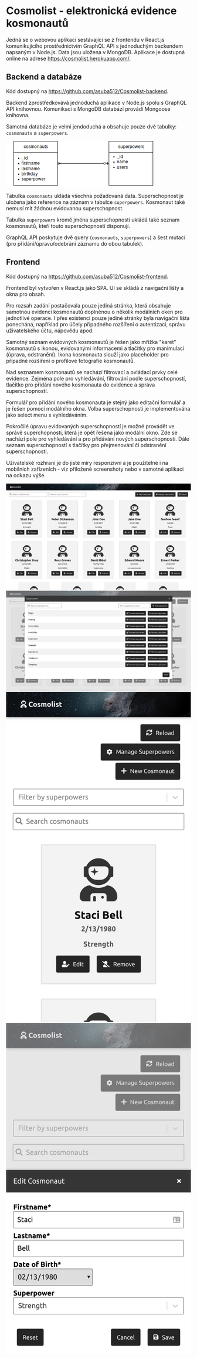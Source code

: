 # Cosmolist - elektronická evidence kosmonautů

Jedná se o webovou aplikaci sestávající se z frontendu v React.js komunikujícího prostřednictvím GraphQL API s jednoduchým backendem napsaným v Node.js. Data jsou uložena v MongoDB.
Aplikace je dostupná online na adrese https://cosmolist.herokuapp.com/.

## Backend a databáze
Kód dostupný na https://github.com/asuba512/Cosmolist-backend.

Backend zprostředkovává jednoduchá aplikace v Node.js spolu s GraphQL API knihovnou. Komunikaci s MongoDB databází provádí Mongoose knihovna.

Samotná databáze je velmi jendoduchá a obsahuje pouze dvě tabulky: `cosmonauts` a `superpowers`. 

![Architektura databáze](img/db.png)

Tabulka `cosmonauts` ukládá všechna požadovaná data. Superschopnost je uložena jako reference na záznam v tabulce `superpowers`. Kosmonaut také nemusí mít žádnou evidovanou superschopnost.

Tabulka `superpowers` kromě jména superschopnosti ukládá také seznam kosmonautů, kteří touto superschopností disponují.

GraphQL API poskytuje dvě query (`cosmonauts`, `superpowers`) a šest mutací (pro přidání/úpravu/odebrání záznamu do obou tabulek).

## Frontend
Kód dostupný na https://github.com/asuba512/Cosmolist-frontend.

Frontend byl vytvořen v React.js jako SPA. UI se skládá z navigační lišty a okna pro obsah.

Pro rozsah zadání postačovala pouze jediná stránka, která obsahuje samotnou evidenci kosmonautů doplněnou o několik modálních oken pro jednotlivé operace. I přes existenci pouze jediné stránky byla navigační lišta ponechána, například pro účely případného rozšíření o autentizaci, správu uživatelského účtu, nápovědu apod.

Samotný seznam evidovných kosmonautů je řešen jako mřížka "karet" kosmonautů s ikonou, evidovanými informacemi a tlačítky pro manimulaci (úprava, odstranění). Ikona kosmonauta slouží jako placeholder pro případné rozšíření o profilové fotografie kosmonautů.

Nad seznamem kosmonautů se nachází filtrovací a ovládací prvky celé evidence. Zejména pole pro vyhledávání, filtrování podle superschopností, tlačítko pro přidání nového kosmonauta do evidence a správa superschopností.

Formulář pro přidání nového kosmonauta je stejný jako editační formulář a je řešen pomocí modálního okna. Volba superschopnosti je implementována jako select menu s vyhledáváním.

Pokročilé úpravu evidovaných superschopností je možné provádět ve správě superchopností, která je opět řešena jako modální okno. Zde se nachází pole pro vyhledávání a pro přidávání nových superschopností. Dále seznam superschopností s tlačítky pro přejmenování či odstranění superschopnosti.
 
Uživatelské rozhraní je do jisté míry responzivní a je použitelné i na mobilních zařízeních - viz přiložené screenshoty nebo v samotné aplikaci na odkazu výše. 

![Desktop - evidence kosmonautů](img/laptop.png  "Desktop - evidence kosmonautů")
![Desktop - správa superschopností, modální okno](img/laptop-superpower-manager.png  "Desktop - správa superschopností, modální okno")
![Mobilní zařízení - evidence kosmonatů](img/smartphone.png  "Mobilní zařízení - evidence kosmonatů")
![Mobilní zařízení - editace kosmonauta, modální okno](img/smartphone-modal.png  "Mobilní zařízení - editace kosmonauta, modální okno")
